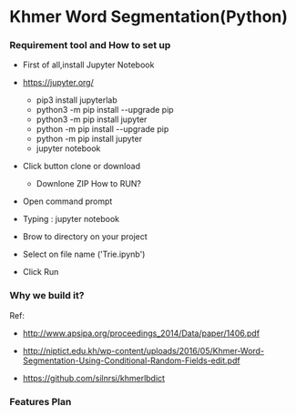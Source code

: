 # Khmer Word Segmentation(Python)

### Requirement tool and How to set up
 
  - First of all,install Jupyter Notebook
   - https://jupyter.org/
     - pip3 install jupyterlab
     - python3 -m pip install --upgrade pip
     - python3 -m pip install jupyter
     - python -m pip install --upgrade pip
     - python -m pip install jupyter
     - jupyter notebook
  - Click button clone or download
     - Downlone ZIP
 How to RUN?
 
  - Open command prompt
   - Typing : jupyter notebook
   - Brow to directory on your project
   - Select on file name ('Trie.ipynb')
   - Click Run


### Why we build it?


Ref:

- http://www.apsipa.org/proceedings_2014/Data/paper/1406.pdf

- http://niptict.edu.kh/wp-content/uploads/2016/05/Khmer-Word-Segmentation-Using-Conditional-Random-Fields-edit.pdf

- https://github.com/silnrsi/khmerlbdict

### Features Plan


<!--
- Fit word into model
- English, other beside khmer words
- Number

- Read word from file
- Remove space from text
- Splite word into charater
- Fit into Trie node.

- It should know Khmer words or not khmer words(English or other ..)
 -->
